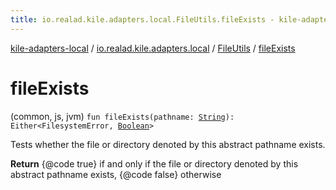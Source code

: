 ```yaml
---
title: io.realad.kile.adapters.local.FileUtils.fileExists - kile-adapters-local
---
```


[kile-adapters-local](../../index.html) / [io.realad.kile.adapters.local](../index.html) / [FileUtils](index.html) / [fileExists](./file-exists.html)

# fileExists

(common, js, jvm) `fun fileExists(pathname: `[`String`](https://kotlinlang.org/api/latest/jvm/stdlib/kotlin/-string/index.html)`): Either<FilesystemError, `[`Boolean`](https://kotlinlang.org/api/latest/jvm/stdlib/kotlin/-boolean/index.html)`>`

Tests whether the file or directory denoted by this abstract pathname
exists.

**Return**
{@code true} if and only if the file or directory denoted
by this abstract pathname exists, {@code false} otherwise

